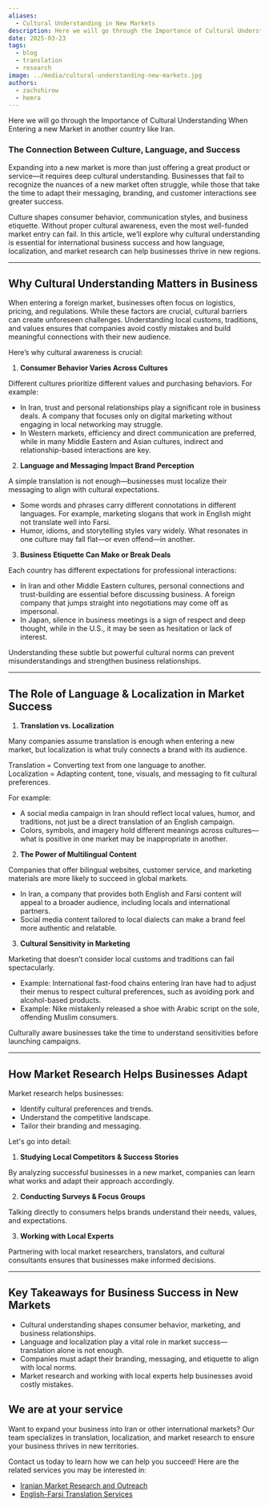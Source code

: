 ```yaml
---
aliases:
  - Cultural Understanding in New Markets
description: Here we will go through the Importance of Cultural Understanding When Entering a new Market in another country like Iran.
date: 2025-03-23
tags:
  - blog
  - translation
  - research
image: ../media/cultural-understanding-new-markets.jpg
authors:
  - zachshirow
  - hemra
---
```


Here we will go through the Importance of Cultural Understanding When Entering a new Market in another country like Iran.

### The Connection Between Culture, Language, and Success

Expanding into a new market is more than just offering a great product or service—it requires deep cultural understanding. Businesses that fail to recognize the nuances of a new market often struggle, while those that take the time to adapt their messaging, branding, and customer interactions see greater success.

Culture shapes consumer behavior, communication styles, and business etiquette. Without proper cultural awareness, even the most well-funded market entry can fail. In this article, we’ll explore why cultural understanding is essential for international business success and how language, localization, and market research can help businesses thrive in new regions.

---

## Why Cultural Understanding Matters in Business

When entering a foreign market, businesses often focus on logistics, pricing, and regulations. While these factors are crucial, cultural barriers can create unforeseen challenges. Understanding local customs, traditions, and values ensures that companies avoid costly mistakes and build meaningful connections with their new audience.

Here’s why cultural awareness is crucial:

1. **Consumer Behavior Varies Across Cultures**

Different cultures prioritize different values and purchasing behaviors. For example:

- In Iran, trust and personal relationships play a significant role in business deals. A company that focuses only on digital marketing without engaging in local networking may struggle.
- In Western markets, efficiency and direct communication are preferred, while in many Middle Eastern and Asian cultures, indirect and relationship-based interactions are key.

2. **Language and Messaging Impact Brand Perception**

A simple translation is not enough—businesses must localize their messaging to align with cultural expectations.

- Some words and phrases carry different connotations in different languages. For example, marketing slogans that work in English might not translate well into Farsi.
- Humor, idioms, and storytelling styles vary widely. What resonates in one culture may fall flat—or even offend—in another.

3. **Business Etiquette Can Make or Break Deals**

Each country has different expectations for professional interactions:

- In Iran and other Middle Eastern cultures, personal connections and trust-building are essential before discussing business. A foreign company that jumps straight into negotiations may come off as impersonal.
- In Japan, silence in business meetings is a sign of respect and deep thought, while in the U.S., it may be seen as hesitation or lack of interest.

Understanding these subtle but powerful cultural norms can prevent misunderstandings and strengthen business relationships.

---

## The Role of Language & Localization in Market Success

1. **Translation vs. Localization**

Many companies assume translation is enough when entering a new market, but localization is what truly connects a brand with its audience.

Translation = Converting text from one language to another.  
Localization = Adapting content, tone, visuals, and messaging to fit cultural preferences.

For example:

- A social media campaign in Iran should reflect local values, humor, and traditions, not just be a direct translation of an English campaign.
- Colors, symbols, and imagery hold different meanings across cultures—what is positive in one market may be inappropriate in another.

2. **The Power of Multilingual Content**

Companies that offer bilingual websites, customer service, and marketing materials are more likely to succeed in global markets.

- In Iran, a company that provides both English and Farsi content will appeal to a broader audience, including locals and international partners.
- Social media content tailored to local dialects can make a brand feel more authentic and relatable.

3. **Cultural Sensitivity in Marketing**

Marketing that doesn’t consider local customs and traditions can fail spectacularly.

- Example: International fast-food chains entering Iran have had to adjust their menus to respect cultural preferences, such as avoiding pork and alcohol-based products.
- Example: Nike mistakenly released a shoe with Arabic script on the sole, offending Muslim consumers.

Culturally aware businesses take the time to understand sensitivities before launching campaigns.

---

## How Market Research Helps Businesses Adapt

Market research helps businesses:  

-  Identify cultural preferences and trends.  
-  Understand the competitive landscape.  
-  Tailor their branding and messaging.

Let's go into detail: 

1. **Studying Local Competitors & Success Stories**

By analyzing successful businesses in a new market, companies can learn what works and adapt their approach accordingly.

2. **Conducting Surveys & Focus Groups**

Talking directly to consumers helps brands understand their needs, values, and expectations.

3. **Working with Local Experts**

Partnering with local market researchers, translators, and cultural consultants ensures that businesses make informed decisions.

---

## Key Takeaways for Business Success in New Markets

-  Cultural understanding shapes consumer behavior, marketing, and business relationships.  
-  Language and localization play a vital role in market success—translation alone is not enough.  
-  Companies must adapt their branding, messaging, and etiquette to align with local norms.  
-  Market research and working with local experts help businesses avoid costly mistakes.

## We are at your service

Want to expand your business into Iran or other international markets? Our team specializes in translation, localization, and market research to ensure your business thrives in new territories.

Contact us today to learn how we can help you succeed! Here are the related services you may be interested in: 

- [Iranian Market Research and Outreach](../services/iranian-market-research-outreach.md)
- [English-Farsi Translation Services](../services/english-farsi-translation.md)


